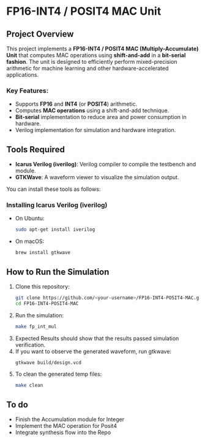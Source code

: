 # FP16-INT4 / POSIT4 MAC Unit

## Project Overview

This project implements a **FP16-INT4 / POSIT4 MAC (Multiply-Accumulate) Unit** that computes MAC operations using **shift-and-add** in a **bit-serial fashion**. The unit is designed to efficiently perform mixed-precision arithmetic for machine learning and other hardware-accelerated applications.

### Key Features:
- Supports **FP16** and **INT4** (or **POSIT4**) arithmetic.
- Computes **MAC operations** using a shift-and-add technique.
- **Bit-serial** implementation to reduce area and power consumption in hardware.
- Verilog implementation for simulation and hardware integration.

## Tools Required

- **Icarus Verilog (iverilog)**: Verilog compiler to compile the testbench and module.
- **GTKWave**: A waveform viewer to visualize the simulation output.

You can install these tools as follows:

### Installing Icarus Verilog (iverilog)
- On Ubuntu:
  ```bash
  sudo apt-get install iverilog
  ```
- On macOS:
  ```bash
  brew install gtkwave
  ```

## How to Run the Simulation

1. Clone this repository:
   ```bash
   git clone https://github.com/<your-username>/FP16-INT4-POSIT4-MAC.git
   cd FP16-INT4-POSIT4-MAC
   ```
2. Run the simulation:
   ```bash
   make fp_int_mul
   ```
3. Expected Results should show that the results passed simulation verification.
4. If you want to observe the generated waveform, run gtkwave:
   ```bash
   gtkwave build/design.vcd
   ```
5. To clean the generated temp files:
   ```bash
   make clean
   ```

## To do
- Finish the Accumulation module for Integer
- Implement the MAC operation for Posit4
- Integrate synthesis flow into the Repo
